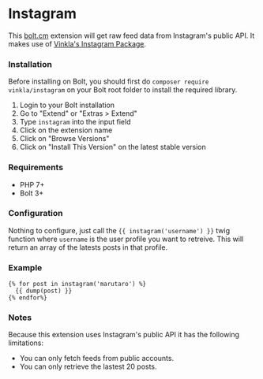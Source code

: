 Instagram
======================

This [bolt.cm](https://bolt.cm/) extension will get raw feed data from Instagram's public API. It makes use of [Vinkla's Instagram Package](https://github.com/vinkla/instagram).

### Installation
Before installing on Bolt, you should first do `composer require vinkla/instagram` on your Bolt root folder to install the required library.
1. Login to your Bolt installation
2. Go to "Extend" or "Extras > Extend"
3. Type `instagram` into the input field
4. Click on the extension name
5. Click on "Browse Versions"
6. Click on "Install This Version" on the latest stable version

### Requirements
- PHP 7+
- Bolt 3+

### Configuration
Nothing to configure, just call the `{{ instagram('username') }}` twig function where `username` is the user profile you want to retreive.
This will return an array of the latests posts in that profile.

### Example
```
{% for post in instagram('marutaro') %}
  {{ dump(post) }}
{% endfor%}
```

### Notes
Because this extension uses Instagram's public API it has the following limitations:
- You can only fetch feeds from public accounts.
- You can only retrieve the lastest 20 posts.
